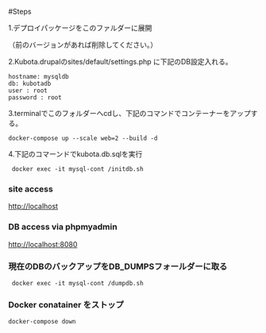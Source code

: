 #Steps

1.デプロイパッケージをこのファルダーに展開

（前のバージョンがあれば削除してください。）

2.Kubota.drupalのsites/default/settings.php に下記のDB設定入れる。

```
hostname: mysqldb
db: kubotadb
user : root
password : root

```
3.terminalでこのフォルダーへcdし、下記のコマンドでコンテーナーをアップする。

```
docker-compose up --scale web=2 --build -d
```

4.下記のコマーンドでkubota.db.sqlを実行

```
 docker exec -it mysql-cont /initdb.sh
```

### site access

[http://localhost](http://localhost)


### DB access via phpmyadmin

[http://localhost:8080](http://localhost:8080)


### 現在のDBのバックアップをDB_DUMPSフォールダーに取る

```
 docker exec -it mysql-cont /dumpdb.sh
```


### Docker conatainer をストップ

```
docker-compose down
```
